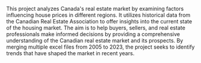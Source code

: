 
This project analyzes Canada's real estate market by examining factors influencing house prices in different regions. It utilizes historical data from the Canadian Real Estate Association to offer insights into the current state of the housing market. The aim is to help buyers, sellers, and real estate professionals make informed decisions by providing a comprehensive understanding of the Canadian real estate market and its prospects. By merging multiple excel files from 2005 to 2023, the project seeks to identify trends that have shaped the market in recent years.
